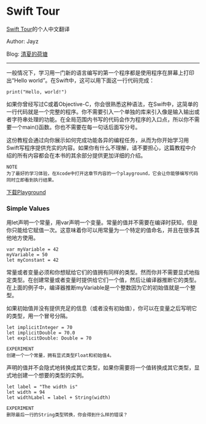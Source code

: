 # Swift Tour
[Swift Tour](https://developer.apple.com/library/prerelease/ios/documentation/Swift/Conceptual/Swift_Programming_Language/GuidedTour.html#//apple_ref/doc/uid/TP40014097-CH2-XID_1)的个人中文翻译

Author: Jayz

Blog: [清夏的荷塘](http://www.tsingxia.com)

----------------------------------------------

一般情况下，学习用一门新的语言编写的第一个程序都是使用程序在屏幕上打印出“Hello world”。在Swift中，这可以用下面这一行代码完成：

```
print("Hello, world!")
```
如果你曾经写过C或着Objective-C，你会很熟悉这种语法，在Swift中，这简单的一行代码就是一个完整的程序。你不需要引入一个单独的库来引入像是输入输出或者字符串处理的功能。在全局范围内书写的代码会作为程序的入口点，所以你不需要一个main()函数。你也不需要在每一句话后面写分号。

这份教程会通过向你展示如何完成功能各异的编程任务，从而为你开始学习用Swift写程序提供充实的内容。如果你有什么不理解，请不要担心，这篇教程中介绍的所有内容都会在本书的其余部分提供更加详细的介绍。

```
NOTE
为了最好的学习体验，在Xcode中打开这章节内容的一个playground，它会让你能够编写代码同时立即看到执行结果。
```
[下载Playground](https://developer.apple.com/library/prerelease/ios/documentation/Swift/Conceptual/Swift_Programming_Language/GuidedTour.playground.zip)

### Simple Values

用let声明一个常量，用var声明一个变量。常量的值并不需要在编译时获知，但是你只能给它赋值一次。这意味着你可以用常量为一个特定的值命名，并且在很多其他地方使用。

```
var myVariable = 42
myVariable = 50
let myConstant = 42
```
常量或者变量必须和你想赋给它们的值拥有同样的类型。然而你并不需要显式地指定类型。在创建常量或者变量时提供给它们一个值，然后让编译器推断它的类型。在上面的例子中，编译器推断myVariable是一个整数因为它的初始值就是一个整型。

如果初始值并没有提供充足的信息（或者没有初始值），你可以在变量之后写明它的类型，用一个冒号分隔。

```
let implicitInteger = 70
let implicitDouble = 70.0
let explicitDouble: Double = 70
```

```
EXPERIMENT
创建一个一个常量，拥有显式类型Float和初始值4。
```
声明的值并不会隐式地转换成其它类型，如果你需要将一个值转换成其它类型，显式地创建一个想要的类型的实例。

```
let label = "The width is"
let width = 94
let widthLabel = label + String(width)
```

```
EXPERIMENT
删除最后一行的String类型转换，你会得到什么样的错误？
```





































